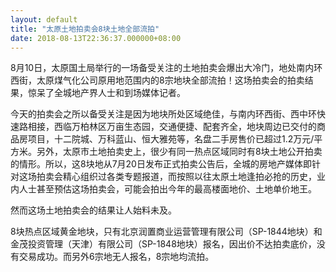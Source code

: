```yaml
---
layout: default
title: "太原土地拍卖会8块土地全部流拍"
date: 2018-08-13T22:36:37.000000+08:00
---
```


8月10日，太原国土局举行的一场备受关注的土地拍卖会爆出大冷门，地处南内环西街，太原煤气化公司原用地范围内的8宗地块全部流拍！这场拍卖会的拍卖结果，惊呆了全城地产界人士和到场媒体记者。


今天的拍卖会之所以备受关注是因为地块所处区域绝佳，与南内环西街、西中环快速路相接，西临万柏林区万亩生态园，交通便捷、配套齐全，地块周边已交付的商品房项目，十二院城、万科蓝山、恒大雅苑等，名盘二手房售价已超过1.2万元/平方米。另外，太原市土地拍卖史上，很少有同一热点区域同时有8块土地公开拍卖的情形。所以，这8块地从7月20日发布正式拍卖公告后，全城的房地产媒体即针对这场拍卖会精心组织过各类专题报道，而按照以往太原土地逢拍必抢的历史，业内人士甚至预估这场拍卖会，可能会拍出今年的最高楼面地价、土地单价地王。


然而这场土地拍卖会的结果让人始料未及。


8块热点区域黄金地块，只有北京润置商业运营管理有限公司（SP-1844地块）和金茂投资管理（天津）有限公司（SP-1848地块）报名，因出价不达拍卖底价，没有交易成功。而另外6宗地无人报名，8宗地均流拍。

